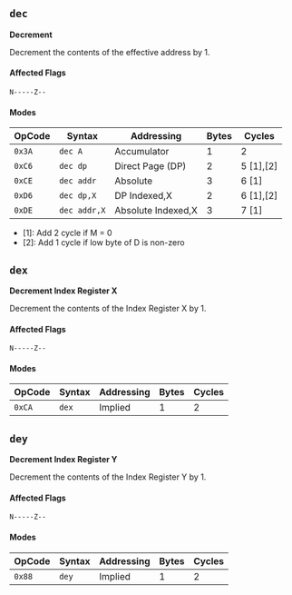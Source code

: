 
## `dec`

**Decrement**

Decrement the contents of the effective address by 1.

#### Affected Flags

```
N-----Z--
```

#### Modes

| OpCode | Syntax         | Addressing           | Bytes | Cycles        |
|--------|----------------|----------------------|-------|---------------|
| `0x3A` | `dec A`        | Accumulator          | 1     | 2             |
| `0xC6` | `dec dp`       | Direct Page (DP)     | 2     | 5 [1],[2]     |
| `0xCE` | `dec addr`     | Absolute             | 3     | 6 [1]         |
| `0xD6` | `dec dp,X`     | DP Indexed,X         | 2     | 6 [1],[2]     |
| `0xDE` | `dec addr,X`   | Absolute Indexed,X   | 3     | 7 [1]         |

- [1]: Add 2 cycle if M = 0
- [2]: Add 1 cycle if low byte of D is non-zero





## `dex`

**Decrement Index Register X**

Decrement the contents of the Index Register X by 1.

#### Affected Flags

```
N-----Z--
```

#### Modes

| OpCode | Syntax         | Addressing           | Bytes | Cycles        |
|--------|----------------|----------------------|-------|---------------|
| `0xCA` | `dex`          | Implied              | 1     | 2             |





## `dey`

**Decrement Index Register Y**

Decrement the contents of the Index Register Y by 1.

#### Affected Flags

```
N-----Z--
```

#### Modes

| OpCode | Syntax         | Addressing           | Bytes | Cycles        |
|--------|----------------|----------------------|-------|---------------|
| `0x88` | `dey`          | Implied              | 1     | 2             |

